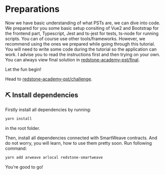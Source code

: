 # Preparations

Now we have basic understanding of what PSTs are, we can dive into code.
We prepared for you some basic setup consiting of Vue2 and Bootstrap for the frontend part, Typescript, Jest and ts-jest for tests, ts-node for running scripts. You can of course use other tools/frameworks. However, we recommend using the ones we prepared while going through this tutorial. You will need to write some code during the tutorial so the application can work. I advise you to read the instructions first and then trying on your own. You can always view final solution in [redstone-academy-pst/final](https://github.com/redstone-finance/redstone-academy/tree/main/redstone-academy-pst/final).

Let the fun begin!

Head to [redstone-academy-pst/challenge](https://github.com/redstone-finance/redstone-academy/tree/main/redstone-academy-pst/challenge).

## ⛏️ Install dependencies

Firstly install all dependencies by running:

```bash
yarn install
```

in the root folder.

Then, install all dependencies connected with SmartWeave contracts. And do not worry, you will learn, how to use them pretty soon. Run following command:

```bash
yarn add arweave arlocal redstone-smartweave
```

You're good to go!
